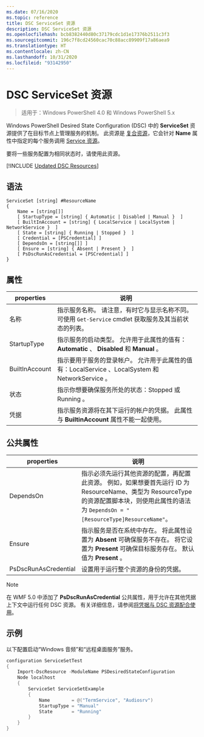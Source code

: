 ```yaml
---
ms.date: 07/16/2020
ms.topic: reference
title: DSC ServiceSet 资源
description: DSC ServiceSet 资源
ms.openlocfilehash: bcb8382440d80c37179cdc1d1e17376b2511c3f3
ms.sourcegitcommit: 196c7f8cd24560cac70c88acc89909f17a86aea9
ms.translationtype: HT
ms.contentlocale: zh-CN
ms.lasthandoff: 10/31/2020
ms.locfileid: "93142950"
---
```

# <a name="dsc-serviceset-resource"></a>DSC ServiceSet 资源

> 适用于：Windows PowerShell 4.0 和 Windows PowerShell 5.x

Windows PowerShell Desired State Configuration (DSC) 中的 **ServiceSet** 资源提供了在目标节点上管理服务的机制。 此资源是 [复合资源](../../../resources/authoringResourceComposite.md)，它会针对 **Name** 属性中指定的每个服务调用 [Service 资源](serviceResource.md)。

要将一些服务配置为相同状态时，请使用此资源。

[!INCLUDE [Updated DSC Resources](../../../../../includes/dsc-resources.md)]

## <a name="syntax"></a>语法

```Syntax
ServiceSet [string] #ResourceName
{
    Name = [string[]]
    [ StartupType = [string] { Automatic | Disabled | Manual }  ]
    [ BuiltInAccount = [string] { LocalService | LocalSystem | NetworkService }  ]
    [ State = [string] { Running | Stopped }  ]
    [ Credential = [PSCredential] ]
    [ DependsOn = [string[]] ]
    [ Ensure = [string] { Absent | Present }  ]
    [ PsDscRunAsCredential = [PSCredential] ]
}
```

## <a name="properties"></a>属性

|properties |说明 |
|---|---|
|名称 |指示服务名称。 请注意，有时它与显示名称不同。 可使用 `Get-Service` cmdlet 获取服务及其当前状态的列表。 |
|StartupType |指示服务的启动类型。 允许用于此属性的值有： **Automatic** 、 **Disabled** 和 **Manual** 。 |
|BuiltInAccount |指示要用于服务的登录帐户。 允许用于此属性的值有：LocalService  、LocalSystem  和 NetworkService  。 |
|状态 |指示你想要确保服务所处的状态：Stopped  或 Running  。 |
|凭据 |指示服务资源将在其下运行的帐户的凭据。 此属性与 **BuiltinAccount** 属性不能一起使用。 |

## <a name="common-properties"></a>公共属性

|properties |说明 |
|---|---|
|DependsOn |指示必须先运行其他资源的配置，再配置此资源。 例如，如果想要首先运行 ID 为 ResourceName、类型为 ResourceType 的资源配置脚本块，则使用此属性的语法为 `DependsOn = "[ResourceType]ResourceName"`。 |
|Ensure |指示服务是否在系统中存在。 将此属性设置为 **Absent** 可确保服务不存在。 将它设置为 **Present** 可确保目标服务存在。 默认值为 **Present** 。 |
|PsDscRunAsCredential |设置用于运行整个资源的身份的凭据。 |

> [!NOTE]
> 在 WMF 5.0 中添加了 **PsDscRunAsCredential** 公共属性，用于允许在其他凭据上下文中运行任何 DSC 资源。 有关详细信息，请参阅[将凭据与 DSC 资源配合使用](../../../configurations/runasuser.md)。

## <a name="example"></a>示例

以下配置启动“Windows 音频”和“远程桌面服务”服务。

```powershell
configuration ServiceSetTest
{
    Import-DscResource -ModuleName PSDesiredStateConfiguration
    Node localhost
    {
        ServiceSet ServiceSetExample
        {
            Name        = @("TermService", "Audiosrv")
            StartupType = "Manual"
            State       = "Running"
        }
    }
}
```
